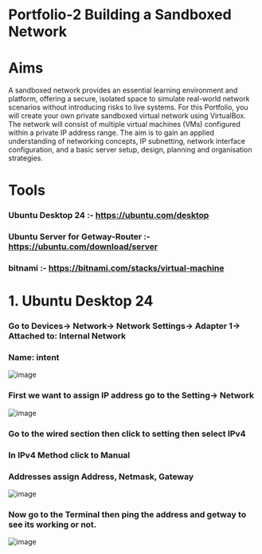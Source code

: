 # Portfolio-2 Building a Sandboxed Network
# Aims
A sandboxed network provides an essential learning environment and platform, offering a secure, isolated space to simulate real-world network scenarios without introducing risks to live systems. For this Portfolio, you will create your own private sandboxed virtual network using VirtualBox. The network will consist of multiple virtual machines (VMs) configured within a private IP address range. The aim is to gain an applied understanding of networking concepts, IP subnetting, network interface configuration, and a basic server setup, design, planning and organisation strategies.
# Tools
### Ubuntu Desktop 24 :- https://ubuntu.com/desktop
### Ubuntu Server for Getway-Router :- https://ubuntu.com/download/server
### bitnami :- https://bitnami.com/stacks/virtual-machine

# 1. Ubuntu Desktop 24
### Go to Devices-> Network-> Network Settings-> Adapter 1-> Attached to: Internal Network
###                                                          Name: intent


![image](https://github.com/user-attachments/assets/2700b597-e499-4d89-bc6c-7522f9483413)

### First we want to assign IP address go to the Setting-> Network 

![image](https://github.com/user-attachments/assets/5fc35047-6c94-4849-a360-897ddd85b65b)

### Go to the wired section then click to setting then select IPv4
### In IPv4 Method click to Manual
### Addresses assign Address, Netmask, Gateway

![image](https://github.com/user-attachments/assets/d44a832a-fec5-4227-9b84-6d14fc37cad9)

### Now go to the Terminal then ping the address and getway to see its working or not.


![image](https://github.com/user-attachments/assets/20db062a-8c4a-4f3c-b15f-81e750658d5e)
